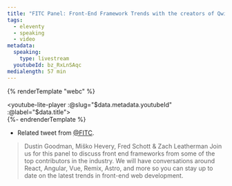 ```yaml
---
title: "FITC Panel: Front-End Framework Trends with the creators of Qwik, Astro, and Eleventy"
tags:
  - eleventy
  - speaking
  - video
metadata:
  speaking:
    type: livestream
  youtubeId: bz_RxLnSAqc
medialength: 57 min
---
```

{% renderTemplate "webc" %}<div><youtube-lite-player :@slug="$data.metadata.youtubeId" :@label="$data.title"></youtube-lite-player></div>{%- endrenderTemplate %}

* Related tweet from [@FITC](https://twitter.com/FITC/status/1585305272666312704).

> Dustin Goodman, Miško Hevery, Fred Schott & Zach Leatherman
> Join us for this panel to discuss front end frameworks from some of the top contributors in the industry. We will have conversations around React, Angular, Vue, Remix, Astro, and more so you can stay up to date on the latest trends in front-end web development.
